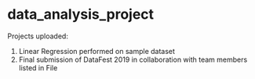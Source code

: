 # data_analysis_project

Projects uploaded:
1) Linear Regression performed on sample dataset
2) Final submission of DataFest 2019 in collaboration with team members listed in File
